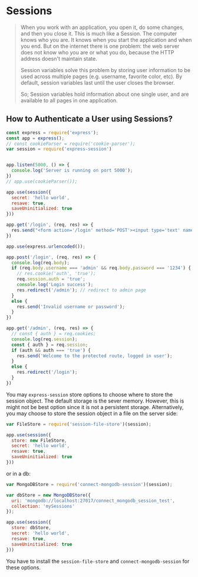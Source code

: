 # Sessions
<blockquote>
When you work with an application, you open it, do some changes, and then you close it. This is much like a Session. The computer knows who you are. It knows when you start the application and when you end. But on the internet there is one problem: the web server does not know who you are or what you do, because the HTTP address doesn't maintain state.

Session variables solve this problem by storing user information to be used across multiple pages (e.g. username, favorite color, etc). By default, session variables last until the user closes the browser.

So; Session variables hold information about one single user, and are available to all pages in one application.
</blockquote>


<!-- TODO  Draw the Analogy--> 
<!-- https://www.section.io/engineering-education/session-management-in-nodejs-using-expressjs-and-express-session/ -->

## How to Authenticate a User using Sessions?

```js
const express = require('express');
const app = express();
// const cookieParser = require('cookie-parser');
var session = require('express-session')


app.listen(5000, () => {
  console.log('Server is running on port 5000');
})
// app.use(cookieParser());

app.use(session({
  secret: 'hello world',
  resave: true,
  saveUninitialized: true
}))

app.get('/login', (req, res) => {
  res.send("<form action='/login' method='POST'><input type='text' name='username' value='admin' placeholder='username'><input type='password' name='password' value='1234' placeholder='password'><button type='submit'>Login</button></form>");
})

app.use(express.urlencoded());

app.post('/login', (req, res) => {
  console.log(req.body);
  if (req.body.username === 'admin' && req.body.password === '1234') {
    // res.cookie('auth', 'true');
    req.session.auth = 'true';
    console.log('Login success');
    res.redirect('/admin'); // redirect to admin page
  }
  else {
    res.send('Invalid username or password');
  }
})

app.get('/admin', (req, res) => {
  // const { auth } = req.cookies;
  console.log(req.session);
  const { auth } = req.session;
  if (auth && auth === 'true') {
    res.send('Welcome to the protected route, logged in user');
  }
  else {
    res.redirect('/login');
  }
})
```

You may `express-session` store options to choose where to store the session object. The default storage is the sever memory. However, this is might not be best option since it is not a persistent storage. Alternatively, you may choose to store the session object in a file on the server side:

```js
var FileStore = require('session-file-store')(session);

app.use(session({
  store: new FileStore,
  secret: 'hello world',
  resave: true,
  saveUninitialized: true
}))
```
or in a db:

```js
var MongoDBStore = require('connect-mongodb-session')(session);

var dbStore = new MongoDBStore({
  uri: 'mongodb://localhost:27017/connect_mongodb_session_test',
  collection: 'mySessions'
});

app.use(session({
  store: dbStore,
  secret: 'hello world',
  resave: true,
  saveUninitialized: true
}))
```

You have to install the `session-file-store` and `connect-mongodb-session` for these options.